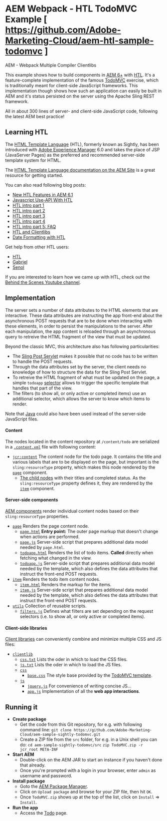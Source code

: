 # AEM Webpack - HTL TodoMVC Example [ https://github.com/Adobe-Marketing-Cloud/aem-htl-sample-todomvc ]

AEM - Webpack Multiple Compiler Clientlibs

This example shows how to build components in [AEM 6+](http://www.adobe.com/go/aem) with [HTL](https://github.com/Adobe-Marketing-Cloud/htl-spec). It's a feature-complete implementation of the famous [TodoMVC](http://todomvc.com) exercise, which is traditionally meant for client-side JavaScript frameworks. This implementation though shows how such an application can easily be built in AEM and it's status persisted on the server using the Apache Sling REST framework.

All in about 300 lines of server- and client-side JavaScript code, following the latest AEM best practice!

## Learning HTL

The [HTML Template Language](https://docs.adobe.com/docs/en/htl.html "Introduction to the HTML Template Language") (HTL), formerly known as Sightly, has been introduced with [Adobe Experience Manager](http://www.adobe.com/solutions/web-experience-management.html) 6.0 and takes the place of JSP (JavaServer Pages) as the preferred and recommended server-side template system for HTML.

The [HTML Template Language documentation on the AEM Site](https://docs.adobe.com/docs/en/htl.html) is a great resource for getting started.

You can also read following blog posts:

* [New HTL Features in AEM 6.1](http://blogs.adobe.com/experiencedelivers/experience-management/htl-features-aem61/)
* [Javascript Use-API With HTL](http://blogs.adobe.com/experiencedelivers/experience-management/htl-javascript-use-api/)
* [HTL intro part 1](http://blogs.adobe.com/experiencedelivers/experience-management/htl-intro-part-1/)
* [HTL intro part 2](http://blogs.adobe.com/experiencedelivers/experience-management/htl-intro-part-2/)
* [HTL intro part 3](http://blogs.adobe.com/experiencedelivers/experience-management/htl-intro-part-3/)
* [HTL intro part 4](http://blogs.adobe.com/experiencedelivers/experience-management/htl-intro-part-4/)
* [HTL intro part 5: FAQ](http://blogs.adobe.com/experiencedelivers/experience-management/htl-intro-part-5/)
* [HTL and Clientlibs](http://blogs.adobe.com/experiencedelivers/experience-management/htl-clientlibs/)
* [Date Formatting with HTL](http://blogs.adobe.com/experiencedelivers/experience-management/htl-date-formatting/)

Get help from other HTL users:

* [HTL](https://twitter.com/Adobe_HTL)
* [Gabriel](https://twitter.com/gabrielwalt)
* [Senol](https://twitter.com/thelabertasch)

If you are interested to learn how we came up with HTL, check out the [Behind the Scenes Youtube channel](https://www.youtube.com/playlist?list=PLkBe8kbE_7-xeo5uNJVE4uZXRpOpCA0J8).

## Implementation

The server sets a number of data attributes to the HTML elements that are interactive. These data attributes are instructing the app front-end about the asynchronous POST requests that are to be done when interacting with these elements, in order to persist the manipulations to the server. After each manipulation, the app content is reloaded through an asynchronous query to retreive the HTML fragment of the view that must be updated.

Beyond the classic MVC, this architecture also has following particularities:

* The [Sling Post Servlet](http://sling.apache.org/documentation/bundles/manipulating-content-the-slingpostservlet-servlets-post.html) makes it possible that no code has to be written to handle the POST requests.
* Through the data attributes set by the server, the client needs no knowledge of how to structure the data for the Sling Post Servlet.
* To retreive the HTML fragment of what must be updated on the page, a simple `todoapp` [selector](http://sling.apache.org/documentation/the-sling-engine/url-decomposition.html) allows to trigger the specific template that handles that part of the view.
* The filters (to show all, or only active or completed items) use an additional selector, which allows the server to know which items to render.

Note that [Java](https://docs.adobe.com/docs/en/htl/use-api/java.html) could also have been used instead of the server-side JavaScript files.

#### Content

The nodes located in the content repository at `/content/todo` are serialized in a [`.content.xml`](src/jcr_root/content/todo/.content.xml) file with following content:

* [`jcr:content`](src/jcr_root/content/todo/.content.xml#L4-L18) The content node for the todo page. It contains the title and various labels that are to be displayed on the page, but important is the `sling:resourceType` property, which makes this node rendered by the [`page`](src/jcr_root/apps/todo/components/page) component.
  * [The child nodes](src/jcr_root/content/todo/.content.xml#L19-L23) with their titles and completed status. As the `sling:resourceType` property defines it, they are rendered by the [`item`](src/jcr_root/apps/todo/components/item) component.

#### Server-side components

[AEM components](https://docs.adobe.com/docs/en/aem/6-2/develop/components.html) render individual content nodes based on their `sling:resourceType` properties.

* [`page`](src/jcr_root/apps/todo/components/page)
  Renders the page content node.
  * [`page.html`](src/jcr_root/apps/todo/components/page/page.html)
    **Entry point:** The outer page markup that doesn't change when actions are performed.
  * [`page.js`](src/jcr_root/apps/todo/components/page/page.js)
    Server-side script that prepares additional data model needed by `page.html`.
  * [`todoapp.html`](src/jcr_root/apps/todo/components/page/todoapp.html)
    Renders the list of todo items. **Called** directly when fetching what changed in the view.
  * [`todoapp.js`](src/jcr_root/apps/todo/components/page/todoapp.js)
    Server-side script that prepares additional data model needed by the template, which also defines the data attributes that instruct the front-end POST requests.
* [`item`](src/jcr_root/apps/todo/components/item)
  Renders the todo item content nodes.
  * [`item.html`](src/jcr_root/apps/todo/components/item/item.html)
    Renders the markup for the items.
  * [`item.js`](src/jcr_root/apps/todo/components/item/item.js)
    Server-side script that prepares additional data model needed by the template, which also defines the data attributes that instruct the front-end POST requests.
* [`utils`](src/jcr_root/apps/todo/components/utils)
  Collection of reusable scripts.
  * [`filters.js`](src/jcr_root/apps/todo/components/utils/filters.js)
    Defines what filters are set depending on the request selectors (i.e. to show all, or only active or completed items).

#### Client-side libraries

[Client libraries](https://docs.adobe.com/docs/en/aem/6-2/develop/the-basics/clientlibs.html) can conveniently combine and minimize multiple CSS and JS files:

* [`clientlib`](src/jcr_root/etc/designs/todo/clientlib)
  * [`css.txt`](src/jcr_root/etc/designs/todo/clientlib/css.txt)
    Lists the oder in which to load the CSS files.
  * [`js.txt`](src/jcr_root/etc/designs/todo/clientlib/js.txt)
    Lists the oder in which to load the JS files.
  * [`css`](src/jcr_root/etc/designs/todo/clientlib/css)
    * [`base.css`](src/jcr_root/etc/designs/todo/clientlib/css/base.css)
      The style base provided by the [TodoMVC template](https://github.com/tastejs/todomvc/tree/gh-pages/template).
  * [`js`](src/jcr_root/etc/designs/todo/clientlib/js)
    * [`jquery.js`](src/jcr_root/etc/designs/todo/clientlib/js/jquery.js)
      For convenience of writing concise JS...
    * [`app.js`](src/jcr_root/etc/designs/todo/clientlib/js/app.js)
      Implementation of all the **web app interactions**.

## Running it

* **Create package**
  * Get the code from this Git repository, for e.g. with following command line:
      `git clone https://github.com/Adobe-Marketing-Cloud/aem-sample-sightly-todomvc.git`
  * Create a ZIP file from the `src` folder, for e.g. in a Unix shell you can do:
      `cd aem-sample-sightly-todomvc/src`
      `zip TodoMVC.zip -r jcr_root META-INF`
* **Start AEM**
  * Double-click on the AEM JAR to start an instance if you haven't done that already.
  * Once you're prompted with a login in your browser, enter `admin` as username and password.
* **Install package**
  * Goto the [AEM Package Manager](http://localhost:4502/crx/packmgr/index.jsp).
  * Click on `Upload package` and browse for your ZIP file, then hit `OK`.
  * Once `TodoMVC.zip` shows up at the top of the list, click on `Install` => `Install`.
* **Run the app**
  * Access the [Todo](http://localhost:4502/content/todo.html) page.
